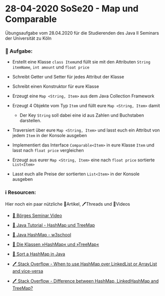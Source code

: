 # 28-04-2020 SoSe20 - Map und Comparable 

Übungsaufgabe vom 28.04.2020 für die Studierenden des Java II Seminars der Universität zu Köln

### 📝 Aufgabe:

- Erstellt eine Klasse ```class Item```und füllt sie mit den Attributen ```String itemName```, ```int amount``` und ```float price```
- Schreibt Getter und Setter für jedes Attribut der Klasse

- Schreibt einen Konstruktor für eure Klasse

- Erzeugt eine ```Map <String, Item>``` aus dem Java Collection Framework
  
- Erzeugt 4 Objekte vom Typ ```Item``` und füllt eure ```Map <String, Item>``` damit
  - Der Key ```String``` soll dabei eine id aus Zahlen und Buchstaben darstellen.

- Traversiert über eure ```Map <String, Item>``` und lasst euch ein Attribut von jedem ```Item``` in der Konsole ausgeben

- Implementiert das Interface ```Comparable<Item>``` in eure Klasse ```Item``` und lasst nach ```float price``` vergleichen

- Erzeugt aus eurer ```Map <String, Item>``` eine nach ```float price``` sortierte ```List<Item>```

- Lasst euch alle Preise der sortierten ```List<Item>``` in der Konsole ausgeben



### ℹ️ Resourcen:
Hier noch ein paar nützliche 📃Artikel, 🖊️Threads und 🎥Videos

- [🎥 Börges Seminar Video](https://uni-koeln.sciebo.de/s/CnL5Cg1opl8QceE?path=%2F02%20-%2029.04.2020%20-%20Gleichheit%20und%20Vergleiche#/)
- [🎥 Java Tutorial - HashMap und TreeMap](https://www.youtube.com/watch?v=xeZkdm7tE3s)

- [📃 Java HashMap - w3school](https://www.w3schools.com/java/java_hashmap.asp)

- [📃  Die Klassen »HashMap« und »TreeMap«](http://openbook.rheinwerk-verlag.de/javainsel9/javainsel_13_008.htm#mj6251e23375a9e2c3e729ddc747e1f2ed)

- [📃  Sort a HashMap in Java](https://www.baeldung.com/java-hashmap-sort)


- [🖊️ Stack Overflow - When to use HashMap over LinkedList or ArrayList and vice-versa](https://stackoverflow.com/questions/7975802/when-to-use-hashmap-over-linkedlist-or-arraylist-and-vice-versa)

- [🖊️ Stack Overflow - Difference between HashMap, LinkedHashMap and TreeMap?](https://stackoverflow.com/questions/2889777/difference-between-hashmap-linkedhashmap-and-treemap/17708526#17708526)
